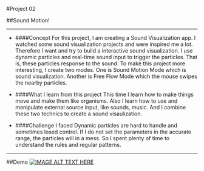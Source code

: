 #Project 02

##Sound Motion!

-----
* ####Concept
For this project, I am creating a Sound Visualization app. I watched some sound visualization projects and were inspired me a lot. Therefore I want and try to build a interactive sound visualization. I use dynamic particles and real-time sound input to trigger the particles. That is, these particles response to the sound. To make this project more interesting, I create two modes. One is Sound Motion Mode which is sound visualization. Another is Free Flow Mode which the mouse swipes the nearby particles. 

* ####What I learn from this project
This time I learn how to make things move and make them like organisms. Also I learn how to use and manipulate external source input, like sounds, music. And I combine these two technics to create a sound visaulization.

* ####Challenge I faced
Dynamic particles are hard to handle and sometimes losed control. If I do not set the parameters in the accurate range, the particles will in a mess. So I spent plenty of time to understand the rules and regular patterns. 

	
-----
##Demo
[![IMAGE ALT TEXT HERE](http://img.youtube.com/vi/qsscm1yj7xo&feature/0.jpg)](http://www.youtube.com/watch?v=qsscm1yj7xo&feature=youtu.be)
